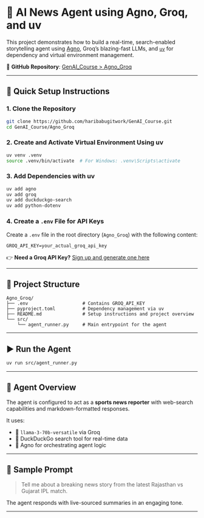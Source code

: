# 📰 AI News Agent using Agno, Groq, and uv

This project demonstrates how to build a real-time, search-enabled storytelling agent using [Agno](https://pypi.org/project/agno/), Groq’s blazing-fast LLMs, and [`uv`](https://github.com/astral-sh/uv) for dependency and virtual environment management.

🔗 **GitHub Repository**: [GenAI_Course > Agno_Groq](https://github.com/haribabugitwork/GenAI_Course/tree/main/Agno_Groq)

---

## 🚀 Quick Setup Instructions

### 1. Clone the Repository

```bash
git clone https://github.com/haribabugitwork/GenAI_Course.git
cd GenAI_Course/Agno_Groq
```

### 2. Create and Activate Virtual Environment Using uv

```bash
uv venv .venv
source .venv/bin/activate  # For Windows: .venv\Scripts\activate
```

### 3. Add Dependencies with uv

```bash
uv add agno
uv add groq
uv add duckduckgo-search
uv add python-dotenv
```

### 4. Create a `.env` File for API Keys

Create a `.env` file in the root directory (`Agno_Groq`) with the following content:

```env
GROQ_API_KEY=your_actual_groq_api_key
```

👉 **Need a Groq API Key?** [Sign up and generate one here](https://console.groq.com/keys)

---

## 📁 Project Structure

```
Agno_Groq/
├── .env                    # Contains GROQ_API_KEY
├── pyproject.toml          # Dependency management via uv
├── README.md               # Setup instructions and project overview
└── src/
    └── agent_runner.py     # Main entrypoint for the agent
```

---

## ▶️ Run the Agent

```bash
uv run src/agent_runner.py
```

---

## 🧠 Agent Overview

The agent is configured to act as a **sports news reporter** with web-search capabilities and markdown-formatted responses.

It uses:

- 🧠 `llama-3-70b-versatile` via Groq
- 🔎 DuckDuckGo search tool for real-time data
- 🧰 Agno for orchestrating agent logic

---

## 💬 Sample Prompt

> Tell me about a breaking news story from the latest Rajasthan vs Gujarat IPL match.

The agent responds with live-sourced summaries in an engaging tone.

---
